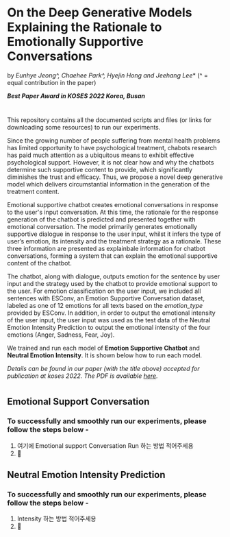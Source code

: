 # On the Deep Generative Models Explaining the Rationale to Emotionally Supportive Conversations

by *Eunhye Jeong^, Chaehee Park^, Hyejin Hong and Jeehang Lee** (^ = equal contribution in the paper)

***Best Paper Award in KOSES 2022 Korea, Busan***
#

This repository contains all the documented scripts and files (or links for downloading some resources) to run our experiments.

Since the growing number of people suffering from mental health problems has limited opportunity to have psychological treatment, chabots research has paid much attention as a ubiquitous means to exhibit effective psychological support. However, it is not clear how and why the chatbots determine such supportive content to provide, which significantly diminishes the trust and efficacy. Thus, we propose a novel deep generative model which delivers circumstantial information in the generation of the treatment content.

Emotional supportive chatbot creates emotional conversations in response to the user's input conversation. At this time, the rationale for the response generation of the chatbot is predicted and presented together with emotional conversation. The model primarily generates emotionally supportive dialogue in response to the user input, whilst it infers the type of user’s emotion, its intensity and the treatment strategy as a rationale. These three information are presented as explainbale information for chatbot conversations, forming a system that can explain the emotional supportive content of the chatbot.

The chatbot, along with dialogue, outputs emotion for the sentence by user input and the strategy used by the chatbot to provide emotional support to the user. For emotion classification on the user input, we included all sentences with ESConv, an Emotion Supportive Conversation dataset, labeled as one of 12 emotions for all texts based on the *emotion_type* provided by ESConv.
In addition, in order to output the emotional intensity of the user input, the user input was used as the test data of the Neutral Emotion Intensity Prediction to output the emotional intensity of the four emotions (Anger, Sadness, Fear, Joy).

We trained and run each model of **Emotion Supportive Chatbot** and **Neutral Emotion Intensity**. It is shown below how to run each model.

*Details can be found in our paper (with the title above) accepted for publication at koses 2022. The PDF is available [here](https://drive.google.com/file/d/15Q02Gsxfv0eDoLHcsyffxQ0fhC9klhR-/view?usp=sharing).*
#

## Emotional Support Conversation
### To successfully and smoothly run our experiments, please follow the steps below - 

1. 여기에 Emotional support Conversation Run 하는 방법 적어주세용
2. 🖤


## Neutral Emotion Intensity Prediction
### To successfully and smoothly run our experiments, please follow the steps below - 

1. Intensity 하는 방법 적어주세용
2. 🖤
